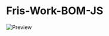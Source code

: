# Fris-Work-BOM-JS
![Preview](https://github.com/q0m5/Fris-Work-BOM-JS/blob/main/screencapture-file-E-Projects-My-Last-Project-Elzero-BOM-One-index-html-2023-01-09-00_45_59.png?raw=true "a title")
